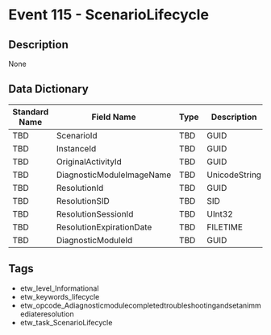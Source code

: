 # Event 115 - ScenarioLifecycle

## Description
None

## Data Dictionary
|Standard Name|Field Name|Type|Description|Sample Value|
|---|---|---|---|---|
|TBD|ScenarioId|TBD|GUID|None|None|
|TBD|InstanceId|TBD|GUID|None|None|
|TBD|OriginalActivityId|TBD|GUID|None|None|
|TBD|DiagnosticModuleImageName|TBD|UnicodeString|None|None|
|TBD|ResolutionId|TBD|GUID|None|None|
|TBD|ResolutionSID|TBD|SID|None|None|
|TBD|ResolutionSessionId|TBD|UInt32|None|None|
|TBD|ResolutionExpirationDate|TBD|FILETIME|None|None|
|TBD|DiagnosticModuleId|TBD|GUID|None|None|

## Tags
* etw_level_Informational
* etw_keywords_lifecycle
* etw_opcode_Adiagnosticmodulecompletedtroubleshootingandsetanimmediateresolution
* etw_task_ScenarioLifecycle